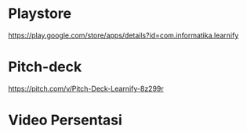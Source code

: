 # Playstore
https://play.google.com/store/apps/details?id=com.informatika.learnify

# Pitch-deck
https://pitch.com/v/Pitch-Deck-Learnify-8z299r

# Video Persentasi
